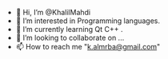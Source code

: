 - 👋 Hi, I’m @KhalilMahdi
- 👀 I’m interested in Programming languages. 
- 🌱 I’m currently learning Qt C++ .
- 💞️ I’m looking to collaborate on ...
- 📫 How to reach me "k.almrba@gmail.com"

<!---
KhalilMahdi/KhalilMahdi is a ✨ special ✨ repository because its `README.md` (this file) appears on your GitHub profile.
You can click the Preview link to take a look at your changes.
--->

